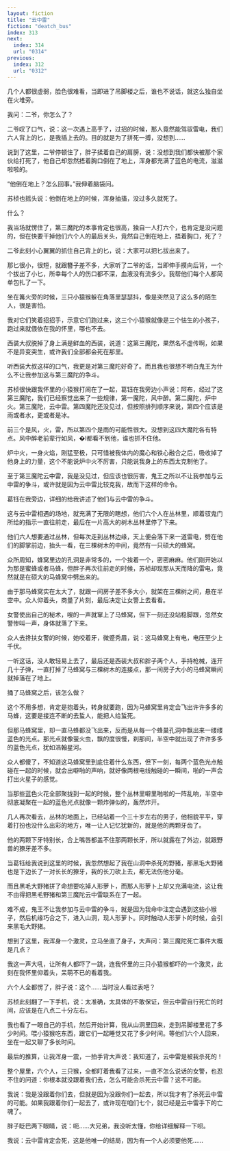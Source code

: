 ```yaml
---
layout: fiction
title: "云中雷"
fiction: "deatch_bus"
index: 313
next:
  index: 314
  url: "0314"
previous:
  index: 312
  url: "0312"
---
```

几个人都很虚弱，脸色很难看，当即进了吊脚楼之后，谁也不说话，就这么独自坐在火堆旁。

我问：二爷，你怎么了？

二爷叹了口气，说：这一次遇上高手了，过招的时候，那人竟然能驾驭雷电，我们六人背上的匕，是我插上去的。目的就是为了拼死一搏，没想到……

说到了这里，二爷停顿住了，胖子揉着自己的肩膀，说：没想到我们都快被那个家伙给打死了，他自己却忽然捂着胸口倒在了地上，浑身都充满了蓝色的电流，滋滋啦啦的。

“他倒在地上？怎么回事。”我伸着脑袋问。

苏桢也摇头说：他倒在地上的时候，浑身抽搐，没过多久就死了。

什么？

我当场就愣住了，第三魔陀的本事肯定也很高，独自一人打六个，也肯定是没问题的，但在快要干掉他们六个人的最后关头，竟然自己倒在地上，捂着胸口，死了？

二爷此刻小心翼翼的抓住自己背上的匕，说：大家可以把匕拔出来了。

那匕很小，很短，就跟簪子差不多，大家听了二爷的话，当即伸手摸向后背，一个个拔出了小匕，所幸每个人的伤口都不深，血液没有流多少。我帮他们每个人都简单包扎了一下。

坐在篝火旁的时候，三只小猿猴躲在角落里瑟瑟抖，像是突然见了这么多的陌生人，很是害怕。

我对它们笑着招招手，示意它们跑过来，这三个小猿猴就像是三个怯生的小孩子，跑过来就偎依在我的怀里，哪也不去。

西装大叔脱掉了身上满是鲜血的西装，说道：这第三魔陀，果然名不虚传啊，如果不是异变突生，或许我们全部都会死在那里。

听西装大叔这样的口气，我更是对第三魔陀好奇了。而且我也很想不明白鬼王为什么不让我参加这与第三魔陀的争斗。

苏桢很快跟我怀里的小猿猴打闹在了一起，葛钰在我旁边小声说：阿布，经过了这第三魔陀，我们已经察觉出来了一些规律，第一魔陀，风中醉。第二魔陀，炉中火。第三魔陀，云中雷。第四魔陀还没见过，但按照排列顺序来说，第四个应该是雨或者水，更或者是冰。

前三个是风，火，雷，所以第四个是雨的可能性很大。没想到这四大魔陀各有特点。风中醉老前辈行如风，�l都看不到他，谁也抓不住他。

炉中火，一身火焰，刚猛至极，只可惜被我体内的魔心和铁心融合之后，吸收掉了他身上的力量，这个不能说炉中火不厉害，只能说我身上的东西太克制他了。

至于第三魔陀云中雷，我是没见过，但应该也很厉害，鬼王之所以不让我参加与云中雷的争斗，或许就是因为云中雷比较克我，故而下这样的命令。

葛钰在我旁边，详细的给我讲述了他们与云中雷的争斗。

这与云中雷相遇的场地，就充满了无限的瞎想，他们六个人在丛林里，顺着驭鬼门所给的指示一直往前走，最后在一片高大的树木丛林里停了下来。

他们六人想要通过丛林，但每次走到丛林边缘，天上便会落下来一道雷电，劈在他们的脚掌前边，抬头一看，在三棵树木的中间，竟然有一只硕大的蜂窝。

众所周知，蜂窝里边的孔洞是非常多的，一个挨着一个，密密麻麻。他们刚开始以为那是蜜蜂或者马蜂，但胖子再次往前走的时候，苏桢却现那从天而降的雷电，竟然就是在硕大的马蜂窝中劈出来的。

由于那马蜂窝实在太大了，就跟一间房子差不多大小，就架在三棵树之间，悬在半空中。众人仰着头，商量了片刻，最后决定让女警上去看看。

女警使出自己的秘术，嗖的一声就窜上了马蜂窝，但下一刻还没站稳脚跟，忽然女警惨叫一声，身体就落了下来。

众人去搀扶女警的时候，她咬着牙，微蹙秀眉，说：这马蜂窝上有电，电压至少上千伏。

一听这话，没人敢轻易上去了，最后还是西装大叔和胖子两个人，手持枪械，连开几十子弹，一直打掉了马蜂窝与三棵树木的连接点，那一间房子大小的马蜂窝瞬间就掉落在了地上。

捅了马蜂窝之后，该怎么做？

这个不用多想，肯定是抱着头，转身就要跑，因为马蜂窝里肯定会飞出许许多多的马蜂，这要是接连不断的去蜇人，能把人给蜇死。

但那马蜂窝里，却一直马蜂都没飞出来，反而是从每一个蜂巢孔洞中飘出来一缕缕蓝色的光点。那光点就像萤火虫，飘的度很慢，刹那间，半空中就出现了许许多多的蓝色光点，犹如浩翰星河。

众人都傻了，不知道这马蜂窝里到底住着什么东西，但下一刻，每两个蓝色光点触碰在一起的时候，就会出噼啪的声响，就好像两根电线触碰的一瞬间，啪的一声会打出火星子的感觉。

当那些蓝色火花全部聚拢到一起的时候，整个丛林里噼里啪啦的一阵乱响，半空中彻底凝聚在一起的蓝色光点就像一颗炸弹似的，轰然炸开。

几人再次看去，丛林的地面上，已经站着一个三十岁左右的男子，他相貌平平，穿着打扮也没什么出彩的地方，唯一让人记忆犹新的，就是他的两颗牙齿了。

他的两颗下牙特别长，合上嘴唇都盖不住那两颗长牙，所以就露在了外边，就跟野兽的獠牙差不多。

当葛钰给我说到这里的时候，我忽然想起了我在山洞中杀死的野猪，那黑毛大野猪也是下边长了一对长长的獠牙，我的长刀砍上去，都无法伤他分毫。

而且黑毛大野猪拼了命想要吃掉人形萝卜，而那人形萝卜上却又充满电流，这让我不由得把黑毛野猪和第三魔陀云中雷联系在了一起。

难不成，鬼王不让我参加与云中雷的争斗，就是因为我命中注定会遇到这些小猴子，然后机缘巧合之下，进入山洞，现人形萝卜。同时触动人形萝卜的时候，会引来黑毛大野猪。

想到了这里，我浑身一个激灵，立马坐直了身子，大声问：第三魔陀死亡事件大概是几点？

我这一声大吼，让所有人都吓了一跳，连我怀里的三只小猿猴都吓的一个激灵，此刻在我怀里仰着头，呆萌不已的看着我。

六个人全都愣了，胖子说：这个……当时没人看过表吧？

苏桢此刻翻了一下手机，说：太准确，太具体的不敢保证，但云中雷自行死亡的时间，应该是在八点二十分左右。

我也看了一眼自己的手机，然后开始计算，我从山洞里回来，走到吊脚楼里花了多少时间。喂小猿猴吃东西，跟它们一起睡觉又花了多少时间。等他们六个人回来，坐在一起又聊了多长时间。

最后的推算，让我浑身一震，一拍手背大声说：我知道了，云中雷是被我杀死的！

整个屋里，六个人，三只猴，全都盯着我看了过来，一直不怎么说话的女警，也忍不住的问道：你根本就没跟着我们去，怎么可能会杀死云中雷？这不可能。

我说：我是没跟着你们去，但就是因为没跟你们一起去，所以我才有了杀死云中雷的可能。如果我跟着你们一起去了，或许现在咱们七个，就已经是云中雷手下的亡魂了。

胖子眨巴两下眼睛，说：呃……大兄弟，我没听太懂，你给详细解释一下呗。

我说：云中雷肯定会死，这是他唯一的结局，因为有一个人必须要他死……